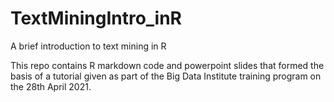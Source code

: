 # TextMiningIntro_inR
A brief introduction to text mining in R

This repo contains R markdown code and powerpoint slides that formed the basis of a tutorial given as part of the Big Data Institute training program on the 28th April 2021. 
